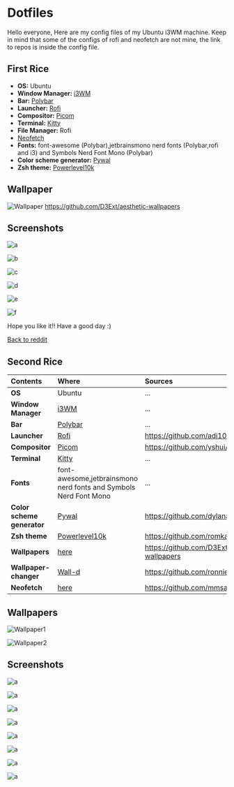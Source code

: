 # Dotfiles
Hello everyone,
 Here are my config files of my Ubuntu i3WM machine.
 Keep in mind that some of the configs of rofi and neofetch are not mine,
the link to repos is inside the config file.
   
   
   ## First Rice
   
  - **OS:** Ubuntu
  - **Window Manager:** [i3WM](./FIRST_RICE/I3WM)
  - **Bar:** [Polybar](./FIRST_RICE/Polybar)
  - **Launcher:** [Rofi](./FIRST_RICE/Rofi)
  - **Compositor:** [Picom](https://github.com/yshui/picom)
  - **Terminal:** [Kitty](./FIRST_RICE/Kitty)
  - **File Manager:** Rofi
  - [Neofetch](./FIRST_RICE/Neofetch)
  - **Fonts:** font-awesome (Polybar),jetbrainsmono nerd fonts (Polybar,rofi and i3) and Symbols Nerd Font Mono (Polybar)
  - **Color scheme generator:** [Pywal](https://github.com/dylanaraps/pywal)
  - **Zsh theme:** [Powerlevel10k](https://github.com/romkatv/powerlevel10k)
  
  ## Wallpaper 
  
![Wallpaper](./FIRST_RICE/Wallpaper/best.png) https://github.com/D3Ext/aesthetic-wallpapers
  
  ## Screenshots
![a](./FIRST_RICE/Screenshots/a.jpg)

![b](./FIRST_RICE/Screenshots/b.jpg)

![c](./FIRST_RICE/Screenshots/c.jpg)

![d](./FIRST_RICE/Screenshots/d.jpg)

![e](./FIRST_RICE/Screenshots/e.jpg)

![f](./FIRST_RICE/Screenshots/f.jpg)





Hope you like it!!
 Have a good day :)

[Back to reddit](https://www.reddit.com/r/unixporn/s/QPJJQLFU4W) 






## Second Rice
|Contents|Where|Sources|
|:-|:-|:-|
|**OS**|Ubuntu|...|
|**Window Manager** |[i3WM](./SECOND_RICE/I3WM)|...|
|**Bar**|[Polybar](./SECOND_RICE/Polybar)|...|
|**Launcher**|[Rofi](./SECOND_RICE/Rofi)|https://github.com/adi1090x/rofi|
|**Compositor** |[Picom](https://github.com/yshui/picom)|https://github.com/yshui/picom|
|**Terminal** |[Kitty](./SECOND_RICE/Kitty)|...|
|**Fonts** |font-awesome,jetbrainsmono nerd fonts and Symbols Nerd Font Mono |...|
|**Color scheme generator** |[Pywal](https://github.com/dylanaraps/pywal)|https://github.com/dylanaraps/pywal|
|**Zsh theme** |[Powerlevel10k](https://github.com/romkatv/powerlevel10k)|https://github.com/romkatv/powerlevel10k|
|**Wallpapers** |[here](./SECOND_RICE/Wallpapers)|https://github.com/D3Ext/aesthetic-wallpapers|
|**Wallpaper-changer** |[Wall-d](./SECOND_RICE/Wallpaper_changer_script)|https://github.com/ronniedroid/Wall-d|
|**Neofetch** |[here](./SECOND_RICE/Neofetch)|https://github.com/mmsaeed509|


## Wallpapers
![Wallpaper1](./SECOND_RICE/Wallpapers/cute-town.png)

![Wallpaper2](./SECOND_RICE/Wallpapers/got_bw.jpg)

## Screenshots

![a](./SECOND_RICE/Screenshots/a.png)

![a](./SECOND_RICE/Screenshots/b.png)

![a](./SECOND_RICE/Screenshots/c.png)

![a](./SECOND_RICE/Screenshots/d.png)

![a](./SECOND_RICE/Screenshots/e.png)

![a](./SECOND_RICE/Screenshots/f.png)

![a](./SECOND_RICE/Screenshots/g.png)

![a](./SECOND_RICE/Screenshots/h.png)
